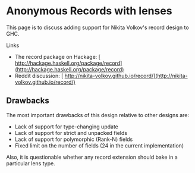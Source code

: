 # Anonymous Records with lenses



This page is to discuss adding support for Nikita Volkov's record design to GHC.



Links


- The record package on Hackage: [
  http://hackage.haskell.org/package/record](http://hackage.haskell.org/package/record)
- Reddit discussion: [
  http://nikita-volkov.github.io/record/](http://nikita-volkov.github.io/record/)

## Drawbacks



The most important drawbacks of this design relative to other designs are:


- Lack of support for type-changing update
- Lack of support for strict and unpacked fields
- Lack of support for polymorphic (Rank-N) fields
- Fixed limit on the number of fields (24 in the current implementation)


Also, it is questionable whether any record extension should bake in a particular lens type.


